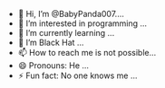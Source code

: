 - 👋 Hi, I’m @BabyPanda007....
- 👀 I’m interested in programming ...
- 🌱 I’m currently learning ...
- 💞️ I’m Black Hat  ...
- 📫 How to reach me is not possible...
- 😄 Pronouns: He ...
- ⚡ Fun fact: No one knows me ...

<!---
BabyPanda00/BabyPanda00 is a ✨ special ✨ repository because its `README.md` (this file) appears on your GitHub profile.
You can click the Preview link to take a look at your changes.
--->
